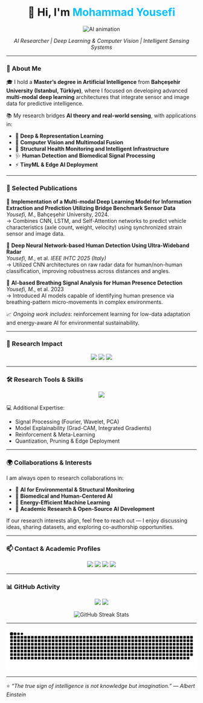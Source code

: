 <!-- HEADER -->
<h1 align="center">👋 Hi, I'm <span style="color:#00BFFF;">Mohammad Yousefi</span></h1>

<p align="center">
  <img src="https://media.giphy.com/media/L8K62iTDkzGX6/giphy.gif" width="180" alt="AI animation"/>
</p>

<p align="center">
  <em>AI Researcher | Deep Learning & Computer Vision | Intelligent Sensing Systems</em>
</p>

---

### 🧠 About Me  

🎓 I hold a **Master’s degree in Artificial Intelligence** from **Bahçeşehir University (Istanbul, Türkiye)**, where I focused on developing advanced **multi-modal deep learning** architectures that integrate sensor and image data for predictive intelligence.  

📚 My research bridges **AI theory and real-world sensing**, with applications in:
- 🧩 **Deep & Representation Learning**  
- 🧠 **Computer Vision and Multimodal Fusion**  
- 🌉 **Structural Health Monitoring and Intelligent Infrastructure**  
- 🩺 **Human Detection and Biomedical Signal Processing**  
- ⚡ **TinyML & Edge AI Deployment**

---

### 🧾 Selected Publications  

📄 **Implementation of a Multi-modal Deep Learning Model for Information Extraction and Prediction Utilizing Bridge Benchmark Sensor Data**  
*Yousefi, M.*, Bahçeşehir University, 2024.  
→ Combines CNN, LSTM, and Self-Attention networks to predict vehicle characteristics (axle count, weight, velocity) using synchronized strain sensor and image data.  

📄 **Deep Neural Network-based Human Detection Using Ultra-Wideband Radar**  
*Yousefi, M.*, et al. *IEEE IHTC 2025 (Italy)*  
→ Utilized CNN architectures on raw radar data for human/non-human classification, improving robustness across distances and angles.  

📄 **AI-based Breathing Signal Analysis for Human Presence Detection**  
*Yousefi, M.*, et al. 2023  
→ Introduced AI models capable of identifying human presence via breathing-pattern micro-movements in complex environments.  

📈 *Ongoing work includes*: reinforcement learning for low-data adaptation and energy-aware AI for environmental sustainability.  

---

### 🧮 Research Impact  
<p align="center">
  <img src="https://img.shields.io/badge/Citations-20%2B-blue?style=for-the-badge" />
  <img src="https://img.shields.io/badge/Conference%20Papers-3-orange?style=for-the-badge" />
  <img src="https://img.shields.io/badge/Research%20Focus-AI%20for%20Sensing%20and%20Infrastructure-green?style=for-the-badge" />
</p>

---

### 🛠️ Research Tools & Skills
<p align="center">
  <img src="https://skillicons.dev/icons?i=python,pytorch,tensorflow,sklearn,opencv,matlab,git,github,linux,raspberrypi" />
</p>

💻 Additional Expertise:
- Signal Processing (Fourier, Wavelet, PCA)  
- Model Explainability (Grad-CAM, Integrated Gradients)  
- Reinforcement & Meta-Learning  
- Quantization, Pruning & Edge Deployment  

---

### 🌍 Collaborations & Interests
I am always open to research collaborations in:
- 🔬 **AI for Environmental & Structural Monitoring**  
- 🧠 **Biomedical and Human-Centered AI**  
- 🌱 **Energy-Efficient Machine Learning**  
- 🤝 **Academic Research & Open-Source AI Development**

If our research interests align, feel free to reach out — I enjoy discussing ideas, sharing datasets, and exploring co-authorship opportunities.

---

### 📫 Contact & Academic Profiles
<p align="center">
  <a href="https://scholar.google.com/citations?user=Yxuv_KoAAAAJ&hl=en"><img src="https://img.shields.io/badge/Google%20Scholar-4285F4?logo=googlescholar&logoColor=white&style=for-the-badge" /></a>
  <a href="https://www.linkedin.com/in/mohammadys/"><img src="https://img.shields.io/badge/LinkedIn-0077B5?logo=linkedin&logoColor=white&style=for-the-badge" /></a>
  <a href="mailto:mohammad99yousefi@gmail.com"><img src="https://img.shields.io/badge/Email-D14836?logo=gmail&logoColor=white&style=for-the-badge" /></a>
  <a href="https://github.com/MohammadYs77"><img src="https://img.shields.io/badge/GitHub-181717?logo=github&logoColor=white&style=for-the-badge" /></a>
</p>

---

### 📊 GitHub Activity
<p align="center">
  <img src="https://github-readme-stats.vercel.app/api?username=MohammadYs77&show_icons=true&theme=tokyonight&hide_border=true" height="160" />
  <img src="https://github-readme-stats.vercel.app/api/top-langs/?username=MohammadYs77&layout=compact&theme=tokyonight&hide_border=true" height="160" />
</p>

<p align="center">
  <img src="https://github-readme-streak-stats.herokuapp.com?user=MohammadYs77&theme=tokyonight&hide_border=true&border_radius=10" alt="GitHub Streak Stats" />
</p>

---

<p align="center">
  <img src="https://raw.githubusercontent.com/Platane/snk/output/github-contribution-grid-snake-dark.svg" alt="snake animation" />
</p>

---

⭐️ _“The true sign of intelligence is not knowledge but imagination.”_ — *Albert Einstein*  
